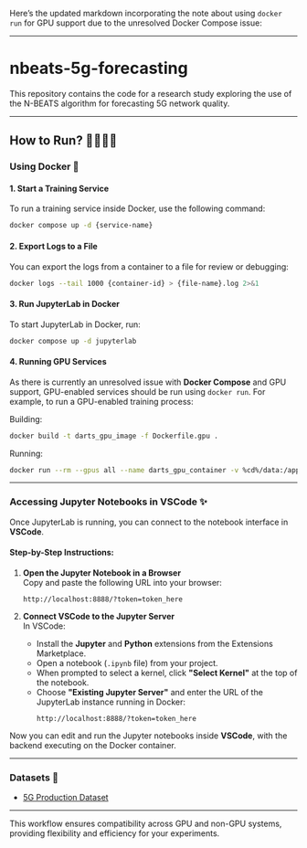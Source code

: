 Here’s the updated markdown incorporating the note about using `docker run` for GPU support due to the unresolved Docker Compose issue:

---

# nbeats-5g-forecasting
This repository contains the code for a research study exploring the use of the N-BEATS algorithm for forecasting 5G network quality.

---

## How to Run? 🏃‍♂️🏃‍♀️

### Using Docker 🐋

#### 1. Start a Training Service
To run a training service inside Docker, use the following command:
```bash
docker compose up -d {service-name}
```

#### 2. Export Logs to a File
You can export the logs from a container to a file for review or debugging:
```bash
docker logs --tail 1000 {container-id} > {file-name}.log 2>&1
```

#### 3. Run JupyterLab in Docker
To start JupyterLab in Docker, run:
```bash
docker compose up -d jupyterlab
```

#### 4. Running GPU Services  
As there is currently an unresolved issue with **Docker Compose** and GPU support, GPU-enabled services should be run using `docker run`. For example, to run a GPU-enabled training process:

Building:
```bash
docker build -t darts_gpu_image -f Dockerfile.gpu .
```

Running:
```bash
docker run --rm --gpus all --name darts_gpu_container -v %cd%/data:/app/data -v %cd%/src:/app -e NVIDIA_VISIBLE_DEVICES=all -e NVIDIA_DRIVER_CAPABILITIES=compute,utility darts_gpu_image python3 train_multivariate.py
```

---

### Accessing Jupyter Notebooks in VSCode ✨
Once JupyterLab is running, you can connect to the notebook interface in **VSCode**.

#### Step-by-Step Instructions:

1. **Open the Jupyter Notebook in a Browser**  
   Copy and paste the following URL into your browser:
   ```
   http://localhost:8888/?token=token_here
   ```

2. **Connect VSCode to the Jupyter Server**  
   In VSCode:
   - Install the **Jupyter** and **Python** extensions from the Extensions Marketplace.
   - Open a notebook (`.ipynb` file) from your project.
   - When prompted to select a kernel, click **"Select Kernel"** at the top of the notebook.
   - Choose **"Existing Jupyter Server"** and enter the URL of the JupyterLab instance running in Docker:
     ```
     http://localhost:8888/?token=token_here
     ```

Now you can edit and run the Jupyter notebooks inside **VSCode**, with the backend executing on the Docker container.

---

### Datasets 🎲

- [5G Production Dataset][def]

[def]: https://github.com/uccmisl/5Gdataset

---

This workflow ensures compatibility across GPU and non-GPU systems, providing flexibility and efficiency for your experiments.